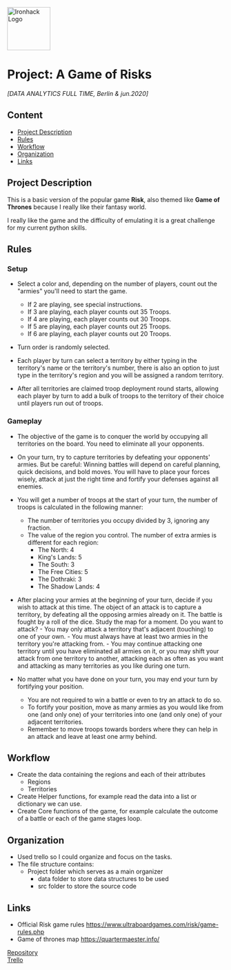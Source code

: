 <img src="https://bit.ly/2VnXWr2" alt="Ironhack Logo" width="100"/>

# Project: A Game of Risks

_[DATA ANALYTICS FULL TIME, Berlin & jun.2020]_

## Content

- [Project Description](#project-description)
- [Rules](#rules)
- [Workflow](#workflow)
- [Organization](#organization)
- [Links](#links)

## Project Description

This is a basic version of the popular game **Risk**, also themed like **Game of Thrones** because I really like their fantasy world.

I really like the game and the difficulty of emulating it is a great challenge for my current python skills.

## Rules

### Setup

- Select a color and, depending on the number of players, count out the "armies" you'll need to start the game.

  - If 2 are playing, see special instructions.
  - If 3 are playing, each player counts out 35 Troops.
  - If 4 are playing, each player counts out 30 Troops.
  - If 5 are playing, each player counts out 25 Troops.
  - If 6 are playing, each player counts out 20 Troops.

- Turn order is randomly selected.

- Each player by turn can select a territory by either typing in the territory's name or the territory's number,
  there is also an option to just type in the territory's region and you will be assigned a random territory.

- After all territories are claimed troop deployment round starts, allowing each player by turn to add a bulk of troops to the territory
  of their choice until players run out of troops.

### Gameplay

- The objective of the game is to conquer the world by occupying all territories on the board. You need to eliminate all your opponents.

- On your turn, try to capture territories by defeating your opponents' armies. But be careful: Winning battles will depend on careful planning, quick decisions, and bold moves.
  You will have to place your forces wisely, attack at just the right time and fortify your defenses against all enemies.

- You will get a number of troops at the start of your turn, the number of troops is calculated in the following manner:

  - The number of territories you occupy divided by 3, ignoring any fraction.
  - The value of the region you control. The number of extra armies is different for each region:
    - The North: 4
    - King's Lands: 5
    - The South: 3
    - The Free Cities: 5
    - The Dothraki: 3
    - The Shadow Lands: 4

- After placing your armies at the beginning of your turn, decide if you wish to attack at this time. The object of an attack is to capture a territory,
  by defeating all the opposing armies already on it. The battle is fought by a roll of the dice. Study the map for a moment. Do you want to attack? - You may only attack a territory that's adjacent (touching) to one of your own. - You must always have at least two armies in the territory you're attacking from. - You may continue attacking one territory until you have eliminated all armies on it, or you may shift your attack from one territory to another,
  attacking each as often as you want and attacking as many territories as you like during one turn.

- No matter what you have done on your turn, you may end your turn by fortifying your position.
  - You are not required to win a battle or even to try an attack to do so.
  - To fortify your position, move as many armies as you would like from one (and only one) of your territories
    into one (and only one) of your adjacent territories.
  - Remember to move troops towards borders where they can help in an attack and leave at least one army behind.

## Workflow

- Create the data containing the regions and each of their attributes
  - Regions
  - Territories
- Create Helper functions, for example read the data into a list or dictionary we can use.
- Create Core functions of the game, for example calculate the outcome of a battle or each of the game stages loop.

## Organization

- Used trello so I could organize and focus on the tasks.
- The file structure contains:
  - Project folder which serves as a main organizer
    - data folder to store data structures to be used
    - src folder to store the source code

## Links

- Official Risk game rules https://www.ultraboardgames.com/risk/game-rules.php
- Game of thrones map https://quartermaester.info/

[Repository](https://github.com/)  
[Trello](https://trello.com/en)
